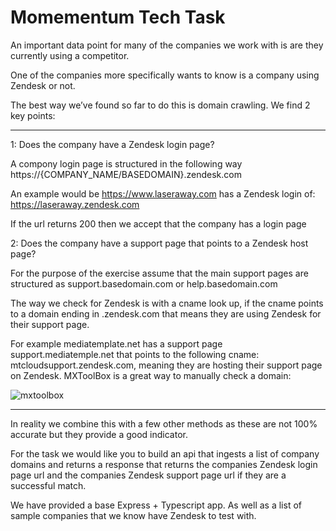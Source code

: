 # Momementum Tech Task

An important data point for many of the companies we work with is are they currently using a competitor.

One of the companies more specifically wants to know is a company using Zendesk or not.

The best way we’ve found so far to do this is domain crawling. We find 2 key points:

---

1: Does the company have a Zendesk login page?

A compony login page is structured in the following way https://{COMPANY_NAME/BASEDOMAIN}.zendesk.com

An example would be https://www.laseraway.com has a Zendesk login of: https://laseraway.zendesk.com

If the url returns 200 then we accept that the company has a login page

2: Does the company have a support page that points to a Zendesk host page?

For the purpose of the exercise assume that the main support pages are structured as support.basedomain.com or help.basedomain.com

The way we check for Zendesk is with a cname look up, if the cname points to a domain ending in .zendesk.com that means they are using Zendesk for their support page.

For example mediatemplate.net has a support page support.mediatemple.net that points to the following cname: mtcloudsupport.zendesk.com, meaning they are hosting their support page on Zendesk. MXToolBox is a great way to manually check a domain:

![mxtoolbox](shot.png)

---

In reality we combine this with a few other methods as these are not 100% accurate but they provide a good indicator.

For the task we would like you to build an api that ingests a list of company domains and returns a response that returns the companies Zendesk login page url and the companies Zendesk support page url if they are a successful match.

We have provided a base Express + Typescript app. As well as a list of sample companies that we know have Zendesk to test with.
